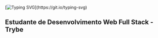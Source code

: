 
[![Typing SVG](https://readme-typing-svg.demolab.com/?lines=Olá%20!!👋+tudo+bão+demais%20?;Sou+Rafael+Donizete+de+Aguiar;Estudante+de+Desenvolvimento+Web;Seja+Bem+Vindo!!)](https://git.io/typing-svg)

## Estudante de Desenvolvimento Web Full Stack - Trybe 
